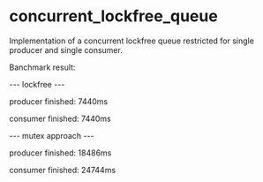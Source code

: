 # concurrent_lockfree_queue
Implementation of a concurrent lockfree queue restricted for single producer and single consumer.

Banchmark result:

--- lockfree ---

producer finished: 7440ms

consumer finished: 7440ms

--- mutex approach ---

producer finished: 18486ms

consumer finished: 24744ms
